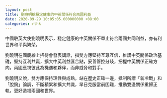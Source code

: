 ```yaml
---
layout: post
title: 劉曉明稱穩定健康的中英關係符合兩國利益
date: 2020-09-29 10:05:05.000000000 +08:00
categories: rthk
---
```


中國駐英大使劉曉明表示，穩定健康的中英關係不單止符合兩國共同利益，亦有利世界和平與繁榮。

劉曉明在國慶線上招待會發表講話，指雙方應堅持互尊互信，維護中英關係政治基礎，堅持互利共贏，擴大中英利益匯合點，妥善管控分歧，把握中英關係正確方向，兩國應視彼此為機遇和夥伴，而非威脅和對手。

劉曉明又說，雙方應保持理性與成熟，站在歷史正確一邊，抵制所謂「新冷戰」和「脫鉤」論調，不斷積累和擴大共識，早日克服當前困難，推動雙邊關係重歸正軌，更好造福兩國和世界。
